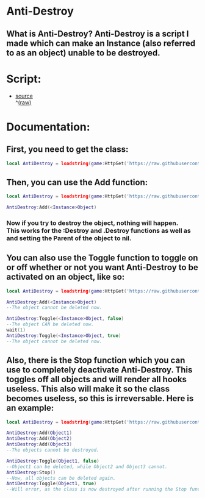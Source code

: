# Anti-Destroy
## What is Anti-Destroy? Anti-Destroy is a script I made which can make an Instance (also referred to as an object) unable to be destroyed.

# Script:
- [source](/script/AntiDestroy.lua)<br>^[\(raw\)](https://raw.githubusercontent.com/TechHog8984/Anti-Destroy/main/script/AntiDestroy.lua)

# Documentation:

## First, you need to get the class:
```lua
local AntiDestroy = loadstring(game:HttpGet('https://raw.githubusercontent.com/TechHog8984/Anti-Destroy/main/script/AntiDestroy.lua'))()
```
## Then, you can use the Add function:
```lua
local AntiDestroy = loadstring(game:HttpGet('https://raw.githubusercontent.com/TechHog8984/Anti-Destroy/main/script/AntiDestroy.lua'))()

AntiDestroy:Add(<Instance>Object)
```
### Now if you try to destroy the object, nothing will happen.<br>This works for the :Destroy and .Destroy functions as well as and setting the Parent of the object to nil.

## You can also use the Toggle function to toggle on or off whether or not you want Anti-Destroy to be activated on an object, like so:
```lua
local AntiDestroy = loadstring(game:HttpGet('https://raw.githubusercontent.com/TechHog8984/Anti-Destroy/main/script/AntiDestroy.lua'))()

AntiDestroy:Add(<Instance>Object)
--The object cannot be deleted now.

AntiDestroy:Toggle(<Instance>Object, false)
--The object CAN be deleted now.
wait(1)
AntiDestroy:Toggle(<Instance>Object, true)
--The object cannot be deleted now.
```

## Also, there is the Stop function which you can use to completely deactivate Anti-Destroy. This toggles off all objects and will render all hooks useless. This also will make it so the class becomes useless, so this is irreversable. Here is an example:
```lua
local AntiDestroy = loadstring(game:HttpGet('https://raw.githubusercontent.com/TechHog8984/Anti-Destroy/main/script/AntiDestroy.lua'))()

AntiDestroy:Add(Object1)
AntiDestroy:Add(Object2)
AntiDestroy:Add(Object3)
--The objects cannot be destroyed.

AntiDestroy:Toggle(Object1, false)
--Object1 can be deleted, while Object2 and Object3 cannot.
AntiDestroy:Stop()
--Now, all objects can be deleted again.
AntiDestroy:Toggle(Object1, true)
--Will error, as the class is now destroyed after running the Stop function.
```
